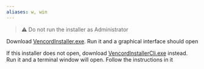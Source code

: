 ```yaml
---
aliases: w, win
---
```


> ⚠️ Do not run the installer as Administrator

Download [VencordInstaller.exe](https://github.com/Vencord/Installer/releases/latest/download/VencordInstaller.exe). Run it and a graphical interface should open

If this installer does not open, download [VencordInstallerCli.exe](https://github.com/Vencord/Installer/releases/latest/download/VencordInstallerCli.exe) instead.
Run it and a terminal window will open. Follow the instructions in it
